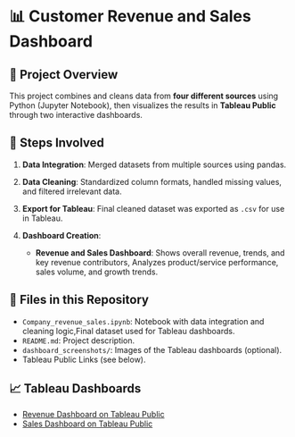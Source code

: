 # 📊 Customer Revenue and Sales Dashboard

## 📁 Project Overview

This project combines and cleans data from **four different sources** using Python (Jupyter Notebook), then visualizes the results in **Tableau Public** through two interactive dashboards.

## 🧱 Steps Involved

1. **Data Integration**: Merged datasets from multiple sources using pandas.
2. **Data Cleaning**: Standardized column formats, handled missing values, and filtered irrelevant data.
3. **Export for Tableau**: Final cleaned dataset was exported as `.csv` for use in Tableau.
4. **Dashboard Creation**:

   * **Revenue and Sales Dashboard**: Shows overall revenue, trends, and key revenue contributors, Analyzes product/service performance, sales volume, and growth trends.

## 🧾 Files in this Repository

* `Company_revenue_sales.ipynb`: Notebook with data integration and cleaning logic,Final dataset used for Tableau dashboards.
* `README.md`: Project description.
* `dashboard_screenshots/`: Images of the Tableau dashboards (optional).
* Tableau Public Links (see below).

## 📈 Tableau Dashboards

* [Revenue Dashboard on Tableau Public](#)
* [Sales Dashboard on Tableau Public](#)
